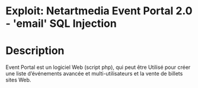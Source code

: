 # Exploit: Netartmedia Event Portal 2.0 - 'email' SQL Injection

# Description 
Event Portal est un logiciel Web (script php), qui peut être
Utilisé pour créer une liste d’événements avancée et multi-utilisateurs et la vente de billets
sites Web.
